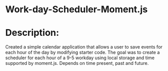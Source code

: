 # Work-day-Scheduler-Moment.js

# Description:
Created a simple calendar application that allows a user to save events for each hour of the day by modifying starter code.
The goal was to create a scheduler for each hour of a 9-5 workday using local storage and time supported by moment.js.
Depends on time present, past and future.

